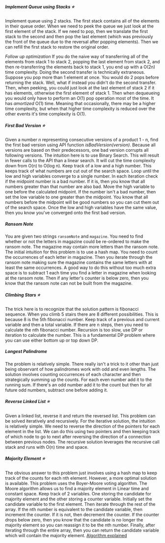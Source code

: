 
##### Implement Queue using Stacks ⭐️
Implement queue using 2 stacks. The first stack contains all of the elements in their queue order. When we need to peek the queue we just look at the first element of the stack. If we need to pop, then we translate the first stack to the second and then pop the last element (which was previously the front of the queue due to the reversal after popping elements). Then we can refill the first stack to restore the original order.

*Follow up optimization*
If you do the naive way of transferring all of the elements from stack 1 to stack 2, popping the last element from stack 2, and then re-transferring the elements back to stack 1, you end up with a O(2n) time complexity. Doing the second transfer is technically extraneous. Suppose you pop more than 1 element at once. You would do 2 pops before returning the stack. Well, what if instead you didn't do the second transfer. Then, when peeking, you could just look at the last element of stack 2 if it has elements, otherwise the first element of stack 1. Then when dequeueing you would only have to perform an O(1) pop operation most of the time. It has *amortized* O(1) time. Meaning that occasionally, there may be a higher time complexity, but when that higher time complexity is reduced over the other events it's time complexity is O(1). 

##### First Bad Version ⭐️
Given a number *n* representing consecutive versions of a product 1 - n, find the first bad version using API function *isBadVersion(version)*. Because all versions are based on their predecessors, one bad version corrupts all following versions. The intuition here is to use Binary Search. This will result in fewer calls to the API than a linear search. It will cut the time complexity down from O(n) to O(log n). Keep track of a low and a high number. This keeps track of what numbers are cut out of the search space. Loop until the low and high variables converge to a single number. In each iteration check if the midpoint number is a bad number. If it is, then you know that all numbers greater than that number are also bad. Move the high variable to one before the calculated midpoint. If the number isn't a bad number, then set the low variable to one greater than the midpoint. You know that all numbers before the midpoint will be good numbers so you can cut them out of the search space. Once the low and high variables have the same value, then you know you've converged onto the first bad version.

##### Ransom Note
You are given two strings `ransomNote` and `magazine`. You need to find whether or not the letters in magazine could be re-ordered to make the ransom note. The magazine may contain more letters than the ransom note. The initial intuition for this problem is to use a hash map. You need to count the occurrences of each letter in magazine. Then you iterate through the ransom note making sure the magazine contains the same letters with at least the same occurrences. A good way to do this without too much extra space is to subtract 1 each time you find a letter in magazine when looking at the ransom note. Then if any letter's counter is below zero, then you know that the ransom note can not be built from the magazine.

##### Climbing Stars ⭐️
The trick here is to recognize that the solution pattern is fibonacci sequence. When you climb 5 stairs there are 8 different possibilities. This is because 8 is the 5th fibonacci number. Keep track of a previous and current variable and then a total variable. If there are n steps, then you need to calculate the nth fibonacci number. Recursion is too slow, use DP or iteration to calculate the number. This is a fundamental DP problem where you can use either bottom up or top down DP.

##### Longest Palindrome
The problem is relatively simple. There really isn't a trick to it other than just being observant of how palindromes work with odd and even lengths. The solution involves counting occurrences of each character and then strategically summing up the counts. For each even number add it to the running sum. If there's an odd number add it to the count but then for all future odd numbers, subtract one before adding it.

##### Reverse Linked List ⭐️
Given a linked list, reverse it and return the reversed list. This problem can be solved iteratively and recursively. For the iterative solution, the intuition is relatively simple. We need to reverse the direction of the pointers for each element in the list. We can do this using two pointers and then keeping track of which node to go to next after reversing the direction of a connection between previous nodes. The recursive solution leverages the recursive call stack and runs with O(n) time and space.

##### Majority Element ⭐️
The obvious answer to this problem just involves using a hash map to keep track of the counts for each nth element. However, a more optimal solution is available. This problem uses the Boyer-Moore voting algorithm. The Moore algorithm allows us to find a majority element in Linear time and constant space. Keep track of 2 variables. One storing the candidate for majority element and the other storing a counter variable. Initially set the candidate variable to the first element. Then iterate through the rest of the array. If the nth number is equivalent to the candidate variable, then increment the counter. If it is not, then decrement the counter. If the counter drops below zero, then you know that the candidate is no longer the majority element so you can reassign it to be the nth number. Finally, after iterating through the entire array, then you can return the candidate variable which will contain the majority element. [Algorithm explained](https://www.geeksforgeeks.org/boyer-moore-majority-voting-algorithm/)
